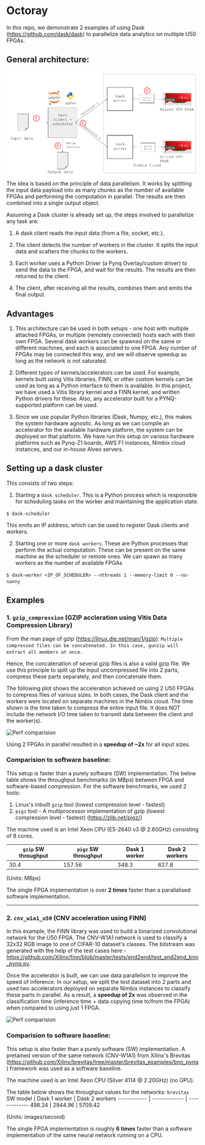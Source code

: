 # Octoray

In this repo, we demonstrate 2 examples of using Dask (https://github.com/dask/dask) to parallelize data analytics on multiple U50 FPGAs.


## General architecture:


![Overview](images/architecture-1.png)
The idea is based on the principle of data parallelism. It works by splitting the input data payload into as many chunks as the number of available FPGAs and performing the computation in parallel. The results are then combined into a single output object.


Assuming a Dask cluster is already set up, the steps involved to parallelize any task are:
1. A dask client reads the input data (from a file, socket, etc.).

2. The client detects the number of workers in the cluster. It splits the input data and scatters the chunks to the workers.

3. Each worker uses a Python Driver (a Pynq Overlay/custom driver) to send the data to the FPGA, and wait for the results. The results are then returned to the client.

4. The client, after receiving all the results, combines them and emits the final output.

## Advantages

1. This architecture can be used in both setups - one host with multiple attached FPGAs, or multiple (remotely connected) hosts each with their own FPGA. Several dask workers can be spawned on the same or different machines, and each is associated to one FPGA. Any number of FPGAs may be connected this way, and we will observe speedup as long as the network is not saturated.

2. Different types of kernels/accelerators can be used. For example, kernels built using Vitis libraries, FINN, or other custom kernels can be used as long as a Python interface to them is available. In this project, we have used a Vitis library kernel and a FINN kernel, and written Python drivers for these. Also, any accelerator built for a PYNQ-supported platform can be used.

3. Since we use popular Python libraries (Dask, Numpy, etc.), this makes the system hardware agnostic. As long as we can compile an accelerator for the available hardware platform, the system can be deployed on that platform. We have run this setup on various hardware platforms such as Pynq-Z1 boards, AWS F1 instances, Nimbix cloud instances, and our in-house Alveo servers.


## Setting up  a dask cluster
This consists of two steps:
1. Starting a `dask scheduler`. This is a Python process which is responsible for scheduling tasks on the worker and maintaining the application state.

```$ dask-scheduler```

This emits an IP address, which can be used to register Dask clients and workers.

2. Starting one or more `dask workers`. These are Python processes that perform the actual computation. These can be present on the same machine as the scheduler or remote ones. We can spawn as many workers as the number of available FPGAs

```$ dask-worker <IP_OF_SCHEDULER> --nthreads 1 --memory-limit 0 --no-nanny```

## Examples

### 1. **`gzip_compression`**  (GZIP accleration using Vitis Data Compression Library)

From the man page of gzip (https://linux.die.net/man/1/gzip):  `Multiple compressed files can be concatenated. In this case, gunzip will extract all members at once.`

Hence, the concatenation of several gzip files is also a valid gzip file. We use this principle to split up the input uncompressed file into 2 parts, compress these parts separately, and then concatenate them.

The following plot shows the acceleration achieved on using 2 U50 FPGAs to compress files of various sizes. 
In both cases, the Dask client and the workers were located on separate machines in the Nimbix cloud. The time shown is the time taken to compress the entire input file. It does NOT include the network I/O time taken to transmit data between the client and the worker(s).


![Perf comparision](images/gzip-1-vs-2.png)


Using 2 FPGAs in parallel resulted in a **speedup of ~2x** for all input sizes.
### Comparision to software baseline:
This setup is faster than a purely software (SW) implementation. The below table shows the throughput benchmarks (in MBps) between FPGA and software-based compression. For the software benchmarks, we used 2 tools:
1. Linux's inbuilt `gzip` tool (lowest compression level - fastest)
2. `pigz` tool - A multiprocessor implementation of gzip (lowest compression level - fastest) (https://zlib.net/pigz/)

The machine used is an Intel Xeon CPU (E5-2640 v3  @ 2.60GHz) consisting of 8 cores.


 `gzip` SW throughput | `pigz` SW throughput | Dask 1 worker | Dask 2 workers
------------ | ------------- | ------------- | ------------- 
30.4 | 157.56 | 348.3 |  627.8 

(Units: MBps)

The single FPGA implementation is over **2 times** faster than a parallalised software implementation.

---
### 2. **`cnv_w1a1_u50`** (CNV acceleration using FINN)
In this example, the FINN library was used to build a binarized convolutional network for the U50 FPGA. The CNV-W1A1 network is used to classify a 32x32 RGB image to one of CIFAR-10 dataset's classes. The bitstream was generated with the help of the test cases here - https://github.com/Xilinx/finn/blob/master/tests/end2end/test_end2end_bnn_pynq.py.


Once the accelerator is built, we can use data parallelism to improve the speed of inference. In our setup, we split the test dataset into 2 parts and used two accelerators deployed on separate Nimbix instances to classify these parts in parallel. As a result, a **speedup of 2x** was observed in the classification time (inference time + data copying time to/from the FPGA) when compared to using just 1 FPGA.

![Perf comparision](images/cnv-1-vs-2.png)

### Comparision to software baseline:
This setup is also faster than a purely software (SW) implementation. A pretained version of the same network (CNV-W1A1) from Xilinx's Brevitas (https://github.com/Xilinx/brevitas/tree/master/brevitas_examples/bnn_pynq) framework was used as a software baseline.

The machine used is an Intel Xeon CPU (Silver 4114 @ 2.20GHz) (no GPU).

The table below shows the throughput values for the networks:
 `brevitas` SW model |  Dask 1 worker | Dask 2 workers
------------ | ------------- | ------------- 
498.24 | 2944.96 | 5709.42

(Units: images/second)

The single FPGA implementation is roughly **6 times** faster than a software implementation of the same neural network running on a CPU.